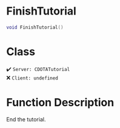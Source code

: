 # FinishTutorial
```lua
void FinishTutorial()
```
# Class
✔️ `Server: CDOTATutorial`  
❌ `Client: undefined`  

# Function Description
End the tutorial.
